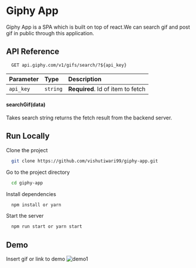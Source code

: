 # Giphy App

Giphy App is a SPA which is built on top of react.We can search gif and post
gif in public through this application.

## API Reference

```http
  GET api.giphy.com/v1/gifs/search/?${api_key}
```

| Parameter | Type     | Description                       |
| :-------- | :------- | :-------------------------------- |
| `api_key` | `string` | **Required**. Id of item to fetch |

#### searchGif(data)

Takes search string returns the fetch result from the backend server.

## Run Locally

Clone the project

```bash
  git clone https://github.com/vishutiwari99/giphy-app.git
```

Go to the project directory

```bash
  cd giphy-app
```

Install dependencies

```bash
  npm install or yarn
```

Start the server

```bash
  npm run start or yarn start
```

## Demo

Insert gif or link to demo
![demo1](https://user-images.githubusercontent.com/47623276/145351313-9f516abb-c37d-426b-9a5c-6839ac433663.png)

